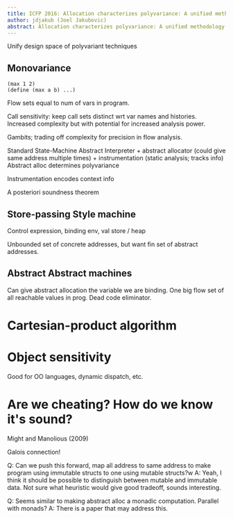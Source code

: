 ```yaml
---
title: ICFP 2016: Allocation characterizes polyvariance: A unified methodology for polyvariant control-flow analysis
author: jdjakub (Joel Jakubovic)
abstract: Allocation characterizes polyvariance: A unified methodology for polyvariant control-flow analysis
---
```


Unify design space of polyvariant techniques

## Monovariance
```
(max 1 2)
(define (max a b) ...)
```

Flow sets equal to num of vars in program.

Call sensitivity: keep call sets distinct wrt var names and histories. Increased complexity but with potential for increased analysis power.

Gambits; trading off complexity for precision in flow analysis.

Standard State-Machine Abstract Interpreter + abstract allocator (could give same address multiple times) + instrumentation (static analysis; tracks info)
Abstract alloc determines polyvariance

Instrumentation encodes context info

A posteriori soundness theorem

## Store-passing Style machine
Control expression, binding env, val store / heap

Unbounded set of concrete addresses, but want fin set of abstract addresses.

## Abstract Abstract machines

Can give abstract allocation the variable we are binding. One big flow set of all reachable values in prog. Dead code eliminator.

# Cartesian-product algorithm

# Object sensitivity
Good for OO languages, dynamic dispatch, etc.

# Are we cheating? How do we know it's sound?
Might and Manolious (2009)

Galois connection!

Q: Can we push this forward, map all address to same address to make program using immutable structs to one using mutable structs?w
A: Yeah, I think it should be possible to distinguish between mutable and immutable data. Not sure what heuristic would give good tradeoff, sounds interesting.

Q: Seems similar to making abstract alloc a monadic computation. Parallel with monads?
A: There is a paper that may address this.
